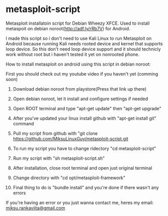 metasploit-script
=================

Metasploit installatoin script for Debian Wheezy XFCE. Used to install metaspoit on debian noroot(http://adf.ly/rRb7V) for Android.

I made this script so i don't need to use Kali Linux to run Metasploit on Android because running Kali needs rooted device and kernel that supports loop device. So this don't need loop device support and it should technicly work without root but i haven't tested it yet on nonrooted phone.

How to install metasploit on android using this script in debian noroot:

First you should check out my youtube video if you haven't yet (comming soon)

1. Download debian noroot from playstore(Press that link up there)

2. Open debian noroot, let it install and configure settings if needed

3. Open ROOT terminal and type "apt-get update" then "apt-get upgrade"

4. After you've updated your linux install github with "apt-get install git" command

5. Pull my script from github with "git clone https://github.com/MiksuLinuxGuy/metasploit-script.git

6. To run my script you have to change ridectory "cd metasploit-script"

7. Run my script with "sh metasploit-script.sh"

8. After installation, close root terminal and open just original terminal

9. Change directory with "cd opt/metasploit-framework"

10. Final thing to do is "bundle install" and you're done if there wasn't any errors


If you're having an error or you just wanna contact me, heres my email: miksu.rankaviita@gmail.com

